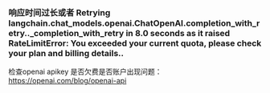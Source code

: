 ### 响应时间过长或者 Retrying langchain.chat_models.openai.ChatOpenAI.completion_with_retry.<locals>._completion_with_retry in 8.0 seconds as it raised RateLimitError: You exceeded your current quota, please check your plan and billing details..

检查openai apikey 是否欠费是否账户出现问题：https://openai.com/blog/openai-api